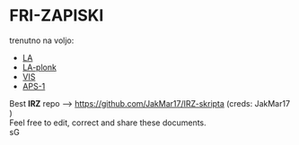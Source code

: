 # FRI-ZAPISKI

trenutno na voljo:
- [LA](https://spagnolog.github.io/FRI-ZAPISKI/LA/la.pdf)
- [LA-plonk](https://spagnolog.github.io/FRI-ZAPISKI/LA/plonk/la-plonk.pdf)
- [VIS](https://spagnolog.github.io/FRI-ZAPISKI/VIS/vis.pdf)
- [APS-1](https://github.com/spagnoloG/FRI-ZAPISKI/blob/main/APS/aps.md)

Best **IRZ** repo --> https://github.com/JakMar17/IRZ-skripta (creds: JakMar17 ) <br>
Feel free to edit, correct and share these documents. <br>
sG
